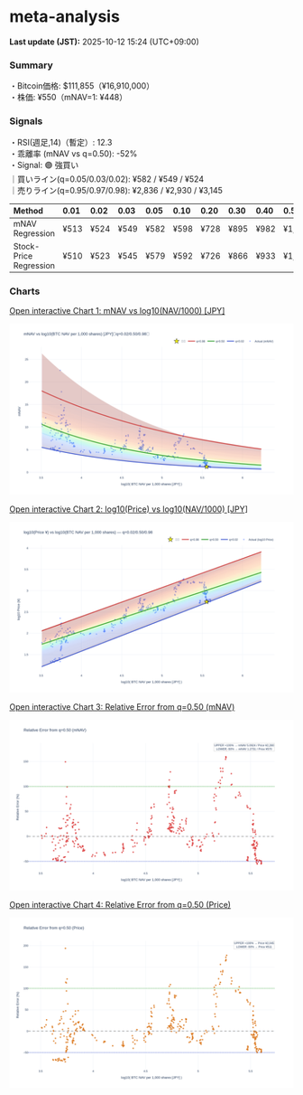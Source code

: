 # meta-analysis


<!--REPORT:START-->
**Last update (JST):** 2025-10-12 15:24 (UTC+09:00)

### Summary
・Bitcoin価格: $111,855（¥16,910,000）  
・株価: ¥550（mNAV=1: ¥448）

### Signals
・RSI(週足,14)（暫定）: 12.3  
・乖離率 (mNAV vs q=0.50): -52%  
・Signal: 🟣 強買い  
｜買いライン(q=0.05/0.03/0.02): ¥582 / ¥549 / ¥524  
｜売りライン(q=0.95/0.97/0.98): ¥2,836 / ¥2,930 / ¥3,145

| Method                 | 0.01   | 0.02   | 0.03   | 0.05   | 0.10   | 0.20   | 0.30   | 0.40   | 0.50   | 0.60   | 0.70   | 0.80   | 0.90   | 0.95   | 0.97   | 0.98   | 0.99   |
|:-----------------------|:-------|:-------|:-------|:-------|:-------|:-------|:-------|:-------|:-------|:-------|:-------|:-------|:-------|:-------|:-------|:-------|:-------|
| mNAV Regression        | ¥513   | ¥524   | ¥549   | ¥582   | ¥598   | ¥728   | ¥895   | ¥982   | ¥1,140 | ¥1,313 | ¥1,488 | ¥1,870 | ¥2,473 | ¥2,836 | ¥2,930 | ¥3,145 | ¥3,108 |
| Stock-Price Regression | ¥510   | ¥523   | ¥545   | ¥579   | ¥592   | ¥726   | ¥866   | ¥933   | ¥1,022 | ¥1,188 | ¥1,398 | ¥1,809 | ¥2,326 | ¥2,519 | ¥2,589 | ¥2,821 | ¥2,835 |

### Charts
[Open interactive Chart 1: mNAV vs log10(NAV/1000) [JPY]](https://tkzm240.github.io/meta-analysis/fig1.html)

![fig1](assets/fig1.png)

[Open interactive Chart 2: log10(Price) vs log10(NAV/1000) [JPY]](https://tkzm240.github.io/meta-analysis/fig2.html)

![fig2](assets/fig2.png)

[Open interactive Chart 3: Relative Error from q=0.50 (mNAV)](https://tkzm240.github.io/meta-analysis/fig3.html)

![fig3](assets/fig3.png)

[Open interactive Chart 4: Relative Error from q=0.50 (Price)](https://tkzm240.github.io/meta-analysis/fig4.html)

![fig4](assets/fig4.png)
<!--REPORT:END-->
